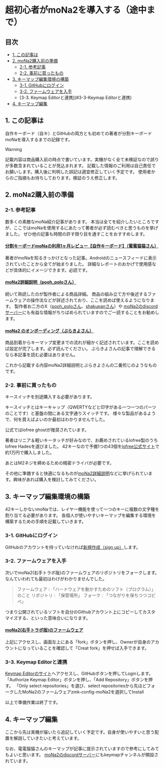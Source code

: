 # 超初心者がmoNa2を導入する（途中まで）

## 目次
  - [1. この記事は](#1-この記事は)
  - [2. moNa2購入前の準備](#2-moNa2購入前の準備)
    - [2-1. 参考記事](#2-1-参考記事)
    - [2-2. 事前に買ったもの](#2-2-事前に買ったもの)
  - [3. キーマップ編集環境の構築](#3-キーマップ編集環境の構築)
    - [3-1. GitHubにログイン](#3-1-GitHubにログイン)
    - [3-2. ファームウェアを入手](#3-2-ファームウェアを入手)
    - [3-3. Keymap Editorと連携](#3-3-Keymap Editorと連携)
  - [4. キーマップ編集](#4-キーマップ編集)


## 1. この記事は

自作キーボード（自キ）とGitHubの両方とも初めての著者が分割キーボードmoNaを導入するまでの記録です。

> [!WARNING]
> 記載内容は商品購入前の時点で書いています。実機がなく全て未検証なので誤りが多数含まれていることが見込まれます。
> 記載した情報のご利用は自己責任でお願いします。購入後に判明した誤記は適宜修正していく予定です。
> 使用者からのご指摘もお待ちしております。検証のうえ修正します。


## 2. moNa2購入前の準備

### 2-1. 参考記事

数多くの素敵なmoNa紹介記事があります。
本当は全てを紹介したいところですが、ここではmoNaを使用するにあたって著者が必ず読むべきと思うものを挙げました。
ぜひ他の記事も時間の許す限り目を通すことをおすすめします。


#### [分割キーボードmoNaの利用1ヶ月レビュー【自作キーボード】（電電猫猫さん）](https://note.com/electrical_cat/n/n4fbec3582384)
著者がmoNaを知るきっかけとなった記事。Androidのニュースフィードに表示されていたことから全てが始まりました。
詳細なレポートのおかげで使用感などが具体的にイメージできます。必読です。

#### [moNa2詳細説明（pooh_poloさん）](https://github.com/sayu-hub/zmk-config-moNa2)
続いて熟読したのが製作者による商品詳細。
商品の組み立て方や後述するファームウェアの操作法などが詳述されており、ここを読めば使えるようになります。
製作者お二方のX（[pooh_poloさん](https://x.com/Pooh_pol0)、[shakupanさん](https://x.com/shakupan_/)）や
[moNa2のdiscordサーバー](https://discord.gg/kJjDBDHGer)にも有益な情報がちりばめられていますのでご一読することをお勧めします。

#### [moNa2 のオンボーディング（ぶらきよさん）](https://github.com/sayu-hub/zmk-config-moNa2/blob/main/docs/on-boarding.md)
商品到着からキーマップ変更までの流れが細かく記述されています。ここを読めば設定が完了します。必ず読んでください。
ぶらきよさんの記事で理解できるなら本記事を読む必要はありません。

これから記載する内容moNa2詳細説明とぶらきよさんの二番煎じのようなものです。


### 2-2. 事前に買ったもの
キースイッチを別途購入する必要があります。

キースイッチとはキーキャップ（QWERTYなどと印字がある一つ一つのパーツのことです）と基盤の間にある文字通りスイッチです。
様々な製品があるようで、何を買えばよいのか最初はわかりませんでした。

公式ではlofree ghostが推奨されています。

著者はリニア＆軽いキータッチが好みなので、お薦めされているlofree製のうちlofree Hadesを選びました。
42キーなので予備1つの43個を[lofree公式サイト](https://lofree.co.jp/products/hades-low-profile-pom-switches)で約1万円で購入しました。


あとはM2ネジを締めるための精密ドライバが必要です。

その他に準備すると快適になるものが[moNa2詳細説明](https://github.com/sayu-hub/zmk-config-moNa2)などに挙げられています。興味があれば購入を検討してみてください。


## 3. キーマップ編集環境の構築
42キーしかないmoNaでは、レイヤー機能を使って一つのキーに複数の文字種を割り当てる必要があります。
各個人が使いやすいキーマップを編集する環境を構築するための手順を記載していきます。

### 3-1. GitHubにログイン
GitHubのアカウントを持っていなければ[新規作成（sign up）](https://github.com/)します。

### 3-2. ファームウェアを入手
次いでmoNa2(右手トラボ版)のファームウェアのリポジトリをフォークします。なんていわれても最初はわけがわかりませんでした。
> ファームウェア : 「ハードウェアを動かすためのソフト（プログラム）」のこと
> リポジトリ : 「保管場所」
> フォーク : 「つながりを保ちつつコピペ」

つまり公開されているソフトを自分のGithubアカウント上にコピーしてカスタマイズする、といった意味合いになります。

#### [moNa2(右手トラボ版)のファームウェア](https://github.com/sayu-hub/zmk-config-moNa2)

上記にアクセスし、画面左上にある「fork」ボタンを押し、Ownerが自身のアカウントになっていることを確認して「Creat fork」を押せば入手できます。

### 3-3. Keymap Editorと連携
[Keymap Editorのサイト](https://nickcoutsos.github.io/keymap-editor/)へアクセスし、GitHubボタンを押してLoginします。
「Authorize Keymap Editor」ボタンを押し、「Add Repository」ボタンを押す。
「Only select repositories」を選び、select repositoriesから先ほどフォークしたMoNa2のファームウェアzmk-config-moNa2を選択してInstall

以上で準備作業は終了です。


## 4. キーマップ編集
ここから先は実機が届いたら追記していく予定です。自身が使いやすいと思う配置を解説していきたいと考えています。

なお、電電猫猫さんのキーマップが記事に提示されていますので参考にしてみてもよいと思います。
[moNa2のdiscordサーバー](https://discord.gg/kJjDBDHGer)にもkeymapチャンネルが開設されています。
